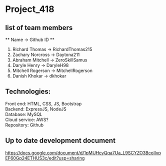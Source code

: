# Project_418
## list of team members
** Name -> Github ID ** 
1. Richard Thomas -> RichardThomas215
2. Zachary Norcross -> Daytona211
3. Abraham Mitchell -> ZeroSkillSamus
4. Daryle Henry -> DaryleH98
5. Mitchell Rogerson -> MitchellRogerson
6. Danish Khokar -> dkhokar


## Technologies:
Front end: HTML, CSS, JS, Bootstrap <br />
Backend: ExpressJS, NodeJS <br />
Database: MySQL <br />
Cloud service: AWS? <br />
Repository: Github <br />

## Up to date development document
https://docs.google.com/document/d/1pMUHcyQqa7Ua_L9SCYZO3BcoIlvpEF60Gp24ETHUS3c/edit?usp=sharing
